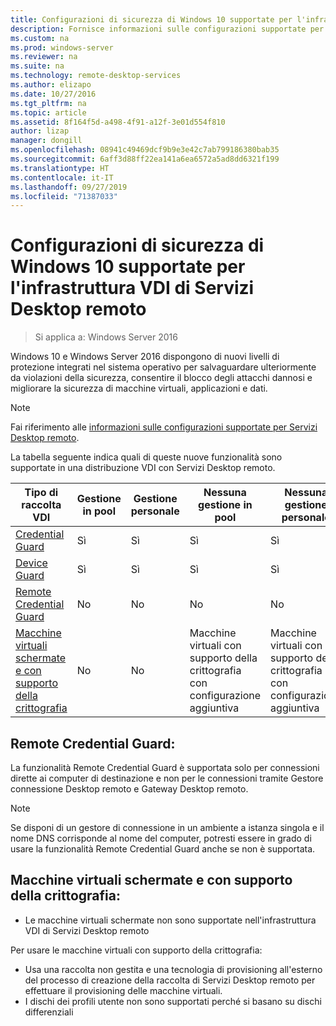 ```yaml
---
title: Configurazioni di sicurezza di Windows 10 supportate per l'infrastruttura VDI di Servizi Desktop remoto
description: Fornisce informazioni sulle configurazioni supportate per l'infrastruttura VDI di Windows 10 con Servizi Desktop remoto in Windows Server 2016.
ms.custom: na
ms.prod: windows-server
ms.reviewer: na
ms.suite: na
ms.technology: remote-desktop-services
ms.author: elizapo
ms.date: 10/27/2016
ms.tgt_pltfrm: na
ms.topic: article
ms.assetid: 8f164f5d-a498-4f91-a12f-3e01d554f810
author: lizap
manager: dongill
ms.openlocfilehash: 08941c49469dcf9b9e3e42c7ab799186380bab35
ms.sourcegitcommit: 6aff3d88ff22ea141a6ea6572a5ad8dd6321f199
ms.translationtype: HT
ms.contentlocale: it-IT
ms.lasthandoff: 09/27/2019
ms.locfileid: "71387033"
---
```

# <a name="supported-windows-10-security-configurations-for-remote-desktop-services-vdi"></a>Configurazioni di sicurezza di Windows 10 supportate per l'infrastruttura VDI di Servizi Desktop remoto

> Si applica a: Windows Server 2016

Windows 10 e Windows Server 2016 dispongono di nuovi livelli di protezione integrati nel sistema operativo per salvaguardare ulteriormente da violazioni della sicurezza, consentire il blocco degli attacchi dannosi e migliorare la sicurezza di macchine virtuali, applicazioni e dati.

> [!NOTE]
> Fai riferimento alle [informazioni sulle configurazioni supportate per Servizi Desktop remoto](rds-supported-config.md).

La tabella seguente indica quali di queste nuove funzionalità sono supportate in una distribuzione VDI con Servizi Desktop remoto.

|  Tipo di raccolta VDI               |  Gestione in pool |  Gestione personale |  Nessuna gestione in pool                                     |  Nessuna gestione personale                                    |
|-------------------------------------|------------------|--------------------|--------------------------------------------------------|--------------------------------------------------------|
| [Credential Guard](https://technet.microsoft.com/itpro/windows/keep-secure/credential-guard)                    | Sì              | Sì                | Sì                                                    | Sì                                                    |
| [Device Guard](https://technet.microsoft.com/itpro/windows/keep-secure/device-guard-deployment-guide)                        | Sì              | Sì                | Sì                                                    | Sì                                                    |
| [Remote Credential Guard](https://technet.microsoft.com/itpro/windows/keep-secure/remote-credential-guard)             | No               | No                 | No                                                     | No                                                     |
| [Macchine virtuali schermate e con supporto della crittografia](../../security/guarded-fabric-shielded-vm/guarded-fabric-and-shielded-vms.md) | No               | No                 | Macchine virtuali con supporto della crittografia con configurazione aggiuntiva | Macchine virtuali con supporto della crittografia con configurazione aggiuntiva |

## <a name="remote-credential-guard"></a>Remote Credential Guard:

La funzionalità Remote Credential Guard è supportata solo per connessioni dirette ai computer di destinazione e non per le connessioni tramite Gestore connessione Desktop remoto e Gateway Desktop remoto.
> [!NOTE]
> Se disponi di un gestore di connessione in un ambiente a istanza singola e il nome DNS corrisponde al nome del computer, potresti essere in grado di usare la funzionalità Remote Credential Guard anche se non è supportata.

## <a name="shielded-vms-and-encryption-supported-vms"></a>Macchine virtuali schermate e con supporto della crittografia: 

- Le macchine virtuali schermate non sono supportate nell'infrastruttura VDI di Servizi Desktop remoto 

Per usare le macchine virtuali con supporto della crittografia:
- Usa una raccolta non gestita e una tecnologia di provisioning all'esterno del processo di creazione della raccolta di Servizi Desktop remoto per effettuare il provisioning delle macchine virtuali. 
- I dischi dei profili utente non sono supportati perché si basano su dischi differenziali 

